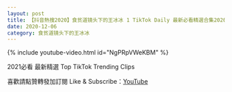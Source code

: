 ```yaml
---
layout: post
title: 【抖音熱搜2020】食贫道镜头下的王冰冰 1 TikTok Daily 最新必看精選合集2020 12 06
date: 2020-12-06
category: 食贫道镜头下的王冰冰
---
```


{% include youtube-video.html id="NgPRpVWeKBM" %}

2021必看 最新精選 Top TikTok Trending Clips

喜歡請點贊轉發加訂閱 Like & Subscribe：[YouTube](https://www.youtube.com/channel/UCAoR7VcanIPd04uEq_GIylA/videos)

